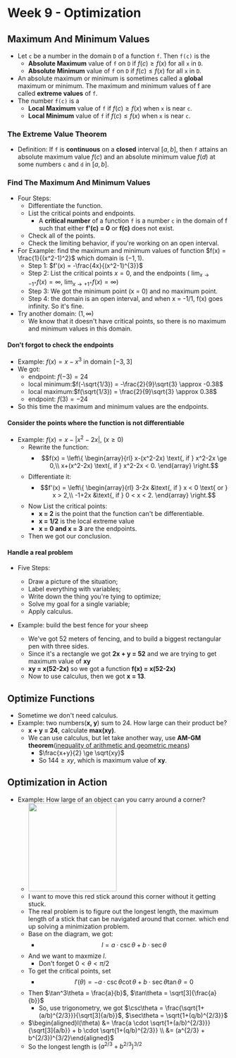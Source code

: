 # Week 9 - Optimization

## Maximum And Minimum Values

* Let `c` be a number in the domain `D` of a function `f`. Then `f(c)` is the 
    * **Absolute Maximum** value of `f` on `D` if $f(c) \ge f(x)$ for all `x` in `D`.
    * **Absolute Minimum** value of `f` on `D` if $f(c) \le f(x)$ for all `x` in `D`.
* An absolute maximum or minimum is sometimes called a **global** maximum or minimum. The maximum and minimum values of f are called **extreme values** of `f`.
* The number `f(c)` is a
    * **Local Maximum** value of `f` if $f(c) \ge f(x)$ when `x` is near `c`.
    * **Local Minimum** value of `f` if $f(c) \le f(x)$ when `x` is near `c`.

### The Extreme Value Theorem

* Definition: If `f` is **continuous** on a **closed** interval $[a, b]$, then `f` attains an absolute maximum value $f(c)$ and an absolute minimum value $f(d)$ at some numbers `c` and `d` in $[a, b]$.

### Find The Maximum And Minimum Values

* Four Steps:
    * Differentiate the function.
    * List the critical points and endpoints.
        * A **critical number** of a function `f` is a number `c` in the domain of f such that either **f'(c) = 0** or **f(c)** does not exist.
    * Check all of the points.
    * Check the limiting behavior, if you're working on an open interval. 
* For Example: find the maximum and minimum values of function $f(x) = \frac{1}{(x^2-1)^2}$ which domain is $(-1, 1)$.
    * Step 1: $f'(x) = -\frac{4x}{(x^2-1)^{3}}$
    * Step 2: List the critical points $x = 0$, and the endpoints ( $\displaystyle\lim_{x \to -1^{+}}f(x) = \infty$, $\displaystyle\lim_{x \to +1^{+}}f(x) = \infty$)
    * Step 3: We got the minimum point (x = 0) and no maximum point.
    * Step 4: the domain is an open interval, and when x = -1/1, f(x) goes infinity. So it's fine.
* Try another domain: $(1, \infty)$
    * We know that it doesn't have critical points, so there is no maximum and minimum values in this domain.

#### Don't forgot to check the endpoints

* Example: $f(x) = x-x^3$ in domain $[-3, 3]$
* We got:
    * endpoint: $f(-3) = 24$
    * local minimum:$f(-\sqrt{1/3}) = -\frac{2}{9}\sqrt{3} \approx -0.38$
    * local maximum:$f(\sqrt{1/3}) = \frac{2}{9}\sqrt{3} \approx 0.38$
    * endpoint: $f(3) = -24$
* So this time the maximum and minimum values are the endpoints.

#### Consider the points where the function is not differentiable

* Example: $f(x) = x - |x^2-2x|$, ($x \ge 0$)
    * Rewrite the function: 
        * $$f(x) = \left\{ \begin{array}{rl} 
            x-(x^2-2x) \text{, if } x^2-2x \ge 0,\\ 
            x+(x^2-2x) \text{, if } x^2-2x < 0. 
            \end{array} \right.$$
    * Differentiate it: 
        * $$f'(x) = \left\{ \begin{array}{rl} 
            3-2x &\text{, if } x < 0 \text{ or } x > 2,\\ 
            -1+2x &\text{, if } 0 < x < 2. 
            \end{array} \right.$$
    * Now List the critical points:
        * **x = 2** is the point that the function can't be differentiable.
        * **x = 1/2** is the local extreme value
        * **x = 0 and x = 3** are the endpoints.
    * Then we got our conclusion.

#### Handle a real problem

* Five Steps: 
    * Draw a picture of the situation;
    * Label everything with variables;
    * Write down the thing you're tying to optimize;
    * Solve my goal for a single variable;
    * Apply calculus.

* Example: build the best fence for your sheep
    * We've got 52 meters of fencing, and to build a biggest rectangular pen with three sides.
    * Since it's a rectangle we got **2x + y = 52** and we are trying to get maximum value of **xy**
    * **xy = x(52-2x)** so we got a function **f(x) = x(52-2x)** 
    * Now to use calculus, then we got **x = 13**.

## Optimize Functions

* Sometime we don't need calculus.
* Example: two numbers(**x, y**) sum to 24. How large can their product be?
    * **x + y = 24**, calculate **max(xy)**.
    * We can use calculus, but let take another way, use **AM-GM theorem**([inequality of arithmetic and geometric means](https://en.wikipedia.org/wiki/Inequality_of_arithmetic_and_geometric_means))
        * $\frac{x+y}{2} \ge \sqrt{xy}$
        * So $144 \ge xy$, which is maximum value of **xy**.

## Optimization in Action 

* Example: How large of an object can you carry around a corner?
    * <img src="https://i.imgur.com/3GbdXV1.jpg" style="width:200px" />
    * I want to move this red stick around this corner without it getting stuck. 
    * The real problem is to figure out the longest length, the maximum length of a stick that can be navigated around that corner. which end up solving a minimization problem.
    * Base on the diagram, we got: 
        * $$l = a \cdot \csc\theta + b \cdot \sec\theta$$
    * And we want to maxmize $l$. 
        * Don't forget $0 < \theta < \pi/2$
    * To get the critical points, set 
        * $$l'(\theta) = -a \cdot \csc\theta \cot\theta+ b \cdot \sec\theta \tan \theta = 0$$
    * Then $\tan^3\theta = \frac{a}{b}$, $\tan\theta = \sqrt[3]{\frac{a}{b}}$
        * So, use trigonometry, we got $\csc\theta = \frac{\sqrt{1+(a/b)^{2/3}}}{\sqrt[3]{a/b}}$, $\sec\theta = \sqrt{1+(q/b)^{2/3}}$
    * $\begin{aligned}l(\theta) &= \frac{a \cdot \sqrt{1+(a/b)^{2/3}}}{\sqrt[3]{a/b}} + b \cdot \sqrt{1+(q/b)^{2/3}} \\ &= (a^{2/3} + b^{2/3})^{3/2}\end{aligned}$
    * So the longest length is $(a^{2/3} + b^{2/3})^{3/2}$



